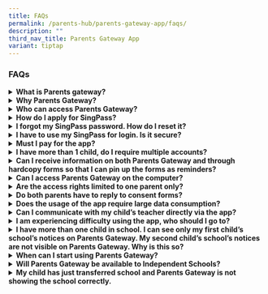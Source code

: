 ```yaml
---
title: FAQs
permalink: /parents-hub/parents-gateway-app/faqs/
description: ""
third_nav_title: Parents Gateway App
variant: tiptap
---
```

<h3>FAQs</h3>
<div data-type="detailGroup" class="isomer-accordion isomer-accordion-white">
<details class="isomer-details">
<summary><strong>What is Parents gateway?</strong>
</summary>
<div data-type="detailsContent" class="isomer-details-content">
<p>Parents Gateway is a mobile app available on iOS and Android for parents.
It affords schools the convenience of updating parents of your schools’
programmes and for parents to provide consent for their children to participate
in school activities.</p>
<p>
<br>
</p>
</div>
</details>
<details class="isomer-details">
<summary><strong>Why Parents Gateway?</strong>
</summary>
<div data-type="detailsContent" class="isomer-details-content">
<p>The digitalisation of administrative paperwork (such as issuing, collating
of forms) will help alleviate the administrative load of teachers and allow
them to devote more time to nurture their students.</p>
</div>
</details>
<details class="isomer-details">
<summary><strong>Who can access Parents Gateway?</strong>
</summary>
<div data-type="detailsContent" class="isomer-details-content">
<p>Parents Gateway contains sensitive information about students and their
parents. Access to the mobile app is restricted to parents and legal guardians
who are Singpass holders. If you fall into any of the following categories,
you are eligible to apply for SingPass:</p>
<ul data-tight="true" class="tight">
<li>
<p>Singapore Citizen and Permanent Resident</p>
</li>
<li>
<p>Employment Pass and Personalised Employment Pass holders</p>
</li>
<li>
<p>EntrePass Holders</p>
</li>
<li>
<p>S-Pass Holders</p>
</li>
<li>
<p>Dependant Pass Holders (of EP, PEP , EntrePass and S-Pass holders)</p>
</li>
<li>
<p>Long Term Visit Pass-Plus (LVTP+) Holders</p>
</li>
<li>
<p>Long Term Visit Pass Holders</p>
</li>
</ul>
<p>Selected Work Permit Holders who require SingPass to access government
digital services <a href="https://service2.mom.gov.sg/workpass/enquiry/prelanding" rel="noopener noreferrer nofollow" target="_blank">Enquire Here</a> to
check your status.</p>
<p></p>
<p>Schools will continue to issue hardcopy letters and consent forms to parents
and legal guardians who are unable to onboard Parents Gateway.</p>
<p></p>
<p></p>
<p>
<br>
<br>
</p>
</div>
</details>
<details class="isomer-details">
<summary><strong>How do I apply for SingPass?</strong>
</summary>
<div data-type="detailsContent" class="isomer-details-content">
<p>Please visit <a href="https://www.singpass.gov.sg/" rel="noopener noreferrer nofollow" target="_blank">Singpass </a>to
register for a SingPass and set up the 2-Step Verification (2FA). Should
you require further assistance, please contact SingPass Helpdesk at <strong>6643-0555</strong>.</p>
<p></p>
</div>
</details>
<details class="isomer-details">
<summary><strong>I forgot my SingPass password. How do I reset it?</strong>
</summary>
<div data-type="detailsContent" class="isomer-details-content">
<p>If you have set up your SingPass 2FA, you can reset your password instantly
online:</p>
<ul data-tight="true" class="tight">
<li>
<p>Visit <a href="https://www.singpass.gov.sg" rel="noopener noreferrer nofollow" target="_blank">Singpass</a>
</p>
</li>
<li>
<p>Select “Reset Password” icon on the scroll bar. Enter your NRIC/FIN details,
followed by your SMS/Token One-Time Password.</p>
</li>
<li>
<p>Create your new SingPass password.</p>
</li>
</ul>
</div>
</details>
<details class="isomer-details">
<summary><strong>I have to use my SingPass for login. Is it secure?</strong>
</summary>
<div data-type="detailsContent" class="isomer-details-content">
<p>SingPass is an online account management for access to Singapore Government
e-services. It allows users to access hundreds of government services easily
and securely online.</p>
</div>
</details>
<details class="isomer-details">
<summary><strong>Must I pay for the app?</strong>
</summary>
<div data-type="detailsContent" class="isomer-details-content">
<p>Parents Gateway is free-of-charge</p>
</div>
</details>
<details class="isomer-details">
<summary><strong>I have more than 1 child, do I require multiple accounts?</strong>
</summary>
<div data-type="detailsContent" class="isomer-details-content">
<p>No, you do not need multiple accounts. You will be able to access all
your children’s information through a single platform on Parents Gateway,
even if your children are attending different schools.</p>
</div>
</details>
<details class="isomer-details">
<summary><strong>Can I receive information on both Parents Gateway and through hardcopy forms so that I can pin up the forms as reminders?</strong>
</summary>
<div data-type="detailsContent" class="isomer-details-content">
<p>Parents are encouraged to view the school announcements and consent forms
using the app. For parents who wish to receive reminders on upcoming events,
there is an “Add to Calendar” feature. Upon selection, the event would
be synced with your phone calendar.</p>
<p></p>
</div>
</details>
<details class="isomer-details">
<summary><strong>Can I access Parents Gateway on the computer?</strong>
</summary>
<div data-type="detailsContent" class="isomer-details-content">
<p>Parents Gateway is only available as a mobile application. Supported OS
Versions: Android 5.0 or later &amp;amp; iOS 9.1 or later.</p>
</div>
</details>
<details class="isomer-details">
<summary><strong>Are the access rights limited to one parent only?</strong>
</summary>
<div data-type="detailsContent" class="isomer-details-content">
<p>No, both parents can access their children’s information simultaneously
from their respective Parents Gateway accounts.</p>
</div>
</details>
<details class="isomer-details">
<summary><strong>Do both parents have to reply to consent forms?</strong>
</summary>
<div data-type="detailsContent" class="isomer-details-content">
<p>Only a single consent is required. Once consent has been given, it cannot
be edited by either parent. Should there be a change in decision, parents
have to inform the school directly.</p>
</div>
</details>
<details class="isomer-details">
<summary><strong>Does the usage of the app require large data consumption?</strong>
</summary>
<div data-type="detailsContent" class="isomer-details-content">
<p>Parents Gateway does not require large data consumption.</p>
</div>
</details>
<details class="isomer-details">
<summary><strong>Can I communicate with my child’s teacher directly via the app?</strong>
</summary>
<div data-type="detailsContent" class="isomer-details-content">
<p>This feature is not available at this point in time.</p>
</div>
</details>
<details class="isomer-details">
<summary><strong>I am experiencing difficulty using the app, who should I go to?</strong>
</summary>
<div data-type="detailsContent" class="isomer-details-content">
<p>You may approach your child’s school for assistance.</p>
</div>
</details>
<details class="isomer-details">
<summary><strong>I have more than one child in school. I can see only my first child’s school’s notices on Parents Gateway. My second child’s school’s notices are not visible on Parents Gateway. Why is this so?</strong>
</summary>
<div data-type="detailsContent" class="isomer-details-content">
<p>Initial implementation of Parents Gateway involved implementation in 66
pilot schools. Your first child’s school might have been one of these schools
which piloted Parents Gateway. Your second child’s school may not have
onboarded yet because it was not part of the initial 66 schools who implemented
Parents Gateway.Your child’s school will notify you on the date of implementation.</p>
</div>
</details>
<details class="isomer-details">
<summary><strong>When can I start using Parents Gateway?</strong>
</summary>
<div data-type="detailsContent" class="isomer-details-content">
<p>School may not have started using Parents Gateway yet. Parents are advised
to wait for notifications from schools on its date of implementation.</p>
</div>
</details>
<details class="isomer-details">
<summary><strong>Will Parents Gateway be available to Independent Schools?</strong>
</summary>
<div data-type="detailsContent" class="isomer-details-content">
<p>Yes, Parents Gateway will be available to all government / government-aided
and independent schools.</p>
</div>
</details>
<details class="isomer-details">
<summary><strong>My child has just transferred school and Parents Gateway is not showing the school correctly.</strong>
</summary>
<div data-type="detailsContent" class="isomer-details-content">
<p>It takes time for school to update the school records in MOE database
before the updates can be reflected in Parents Gateway. Alternatively,
you may approach your child’s current school for assistance.</p>
</div>
</details>
</div>
<p>
<br>
</p>
<p>
<br>
</p>
<p>
<br>
</p>
<p></p>